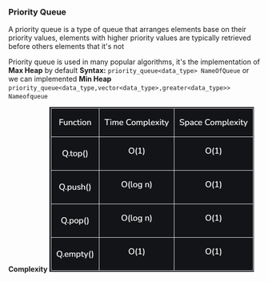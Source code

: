 
### Priority Queue
A priority queue is a type of queue that arranges elements base on their priority values, elements with higher priority values are typically retrieved before others elements that it's not 

Priority queue is used in many popular algorithms, it's the implementation of **Max Heap** by default
**Syntax:**
`priority_queue<data_type> NameOfQueue`
or we can implemented **Min Heap** 
`priority_queue<data_type,vector<data_type>,greater<data_type>> Nameofqueue`

**Complexity**
![Images](../images/complexityPriorityQueue.png)




